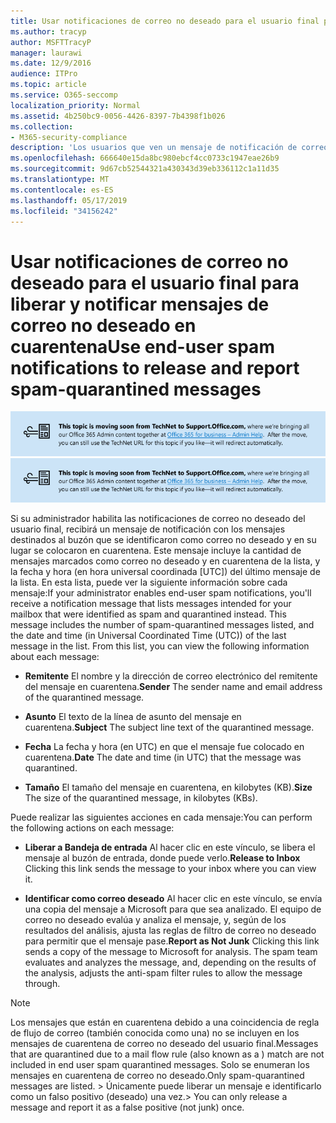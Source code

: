 ```yaml
---
title: Usar notificaciones de correo no deseado para el usuario final para liberar y notificar mensajes de correo no deseado en cuarentena
ms.author: tracyp
author: MSFTTracyP
manager: laurawi
ms.date: 12/9/2016
audience: ITPro
ms.topic: article
ms.service: O365-seccomp
localization_priority: Normal
ms.assetid: 4b250bc9-0056-4426-8397-7b4398f1b026
ms.collection:
- M365-security-compliance
description: 'Los usuarios que ven un mensaje de notificación de correo no deseado para el usuario final de su administrador sobre el correo electrónico en cuarentena pueden realizar estas acciones en los mensajes. '
ms.openlocfilehash: 666640e15da8bc980ebcf4cc0733c1947eae26b9
ms.sourcegitcommit: 9d67cb52544321a430343d39eb336112c1a11d35
ms.translationtype: MT
ms.contentlocale: es-ES
ms.lasthandoff: 05/17/2019
ms.locfileid: "34156242"
---
```

# <a name="use-end-user-spam-notifications-to-release-and-report-spam-quarantined-messages"></a><span data-ttu-id="a2a9c-103">Usar notificaciones de correo no deseado para el usuario final para liberar y notificar mensajes de correo no deseado en cuarentena</span><span class="sxs-lookup"><span data-stu-id="a2a9c-103">Use end-user spam notifications to release and report spam-quarantined messages</span></span>

<span data-ttu-id="a2a9c-104">[![Texto de la imagen sobre el movimiento de contenido de TechNet a support.office.com](media/ab7c897a-4798-4f31-8c84-f17a8409b133.png)](https://go.microsoft.com/fwlink/p/?LinkID=624152)</span><span class="sxs-lookup"><span data-stu-id="a2a9c-104">[![Text in image about content moving from TechNet to support.office.com](media/ab7c897a-4798-4f31-8c84-f17a8409b133.png)](https://go.microsoft.com/fwlink/p/?LinkID=624152)</span></span>
  
<span data-ttu-id="a2a9c-p101">Si su administrador habilita las notificaciones de correo no deseado del usuario final, recibirá un mensaje de notificación con los mensajes destinados al buzón que se identificaron como correo no deseado y en su lugar se colocaron en cuarentena. Este mensaje incluye la cantidad de mensajes marcados como correo no deseado y en cuarentena de la lista, y la fecha y hora (en hora universal coordinada [UTC]) del último mensaje de la lista. En esta lista, puede ver la siguiente información sobre cada mensaje:</span><span class="sxs-lookup"><span data-stu-id="a2a9c-p101">If your administrator enables end-user spam notifications, you'll receive a notification message that lists messages intended for your mailbox that were identified as spam and quarantined instead. This message includes the number of spam-quarantined messages listed, and the date and time (in Universal Coordinated Time (UTC)) of the last message in the list. From this list, you can view the following information about each message:</span></span> 
  
- <span data-ttu-id="a2a9c-108">**Remitente** El nombre y la dirección de correo electrónico del remitente del mensaje en cuarentena.</span><span class="sxs-lookup"><span data-stu-id="a2a9c-108">**Sender** The sender name and email address of the quarantined message.</span></span> 
    
- <span data-ttu-id="a2a9c-109">**Asunto** El texto de la línea de asunto del mensaje en cuarentena.</span><span class="sxs-lookup"><span data-stu-id="a2a9c-109">**Subject** The subject line text of the quarantined message.</span></span> 
    
- <span data-ttu-id="a2a9c-110">**Fecha** La fecha y hora (en UTC) en que el mensaje fue colocado en cuarentena.</span><span class="sxs-lookup"><span data-stu-id="a2a9c-110">**Date** The date and time (in UTC) that the message was quarantined.</span></span> 
    
- <span data-ttu-id="a2a9c-111">**Tamaño** El tamaño del mensaje en cuarentena, en kilobytes (KB).</span><span class="sxs-lookup"><span data-stu-id="a2a9c-111">**Size** The size of the quarantined message, in kilobytes (KBs).</span></span> 
    
<span data-ttu-id="a2a9c-112">Puede realizar las siguientes acciones en cada mensaje:</span><span class="sxs-lookup"><span data-stu-id="a2a9c-112">You can perform the following actions on each message:</span></span>
  
- <span data-ttu-id="a2a9c-113">**Liberar a Bandeja de entrada** Al hacer clic en este vínculo, se libera el mensaje al buzón de entrada, donde puede verlo.</span><span class="sxs-lookup"><span data-stu-id="a2a9c-113">**Release to Inbox** Clicking this link sends the message to your inbox where you can view it.</span></span> 
    
- <span data-ttu-id="a2a9c-p102">**Identificar como correo deseado** Al hacer clic en este vínculo, se envía una copia del mensaje a Microsoft para que sea analizado. El equipo de correo no deseado evalúa y analiza el mensaje, y, según de los resultados del análisis, ajusta las reglas de filtro de correo no deseado para permitir que el mensaje pase.</span><span class="sxs-lookup"><span data-stu-id="a2a9c-p102">**Report as Not Junk** Clicking this link sends a copy of the message to Microsoft for analysis. The spam team evaluates and analyzes the message, and, depending on the results of the analysis, adjusts the anti-spam filter rules to allow the message through.</span></span> 
    
> [!NOTE]
>  <span data-ttu-id="a2a9c-116">Los mensajes que están en cuarentena debido a una coincidencia de regla de flujo de correo (también conocida como una) no se incluyen en los mensajes de cuarentena de correo no deseado del usuario final.</span><span class="sxs-lookup"><span data-stu-id="a2a9c-116">Messages that are quarantined due to a mail flow rule (also known as a ) match are not included in end user spam quarantined messages.</span></span> <span data-ttu-id="a2a9c-117">Solo se enumeran los mensajes en cuarentena de correo no deseado.</span><span class="sxs-lookup"><span data-stu-id="a2a9c-117">Only spam-quarantined messages are listed.</span></span> <span data-ttu-id="a2a9c-118">>  Únicamente puede liberar un mensaje e identificarlo como un falso positivo (deseado) una vez.</span><span class="sxs-lookup"><span data-stu-id="a2a9c-118">>  You can only release a message and report it as a false positive (not junk) once.</span></span> 
  

